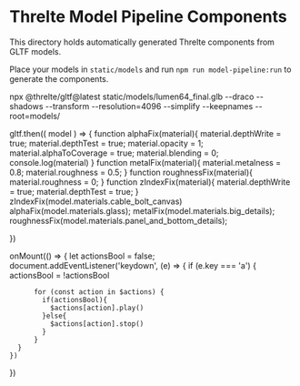 # Threlte Model Pipeline Components

This directory holds automatically generated Threlte components from GLTF models.

Place your models in `static/models` and run `npm run model-pipeline:run` to generate the components.


npx @threlte/gltf@latest static/models/lumen64_final.glb --draco --shadows --transform --resolution=4096 --simplify --keepnames --root=models/




  gltf.then(( model ) => {
    function alphaFix(material){
      material.depthWrite = true;
      material.depthTest = true;
      material.opacity = 1;
      material.alphaToCoverage = true;
      material.blending = 0;
      console.log(material)
    }
    function metalFix(material){
      material.metalness = 0.8;
      material.roughness = 0.5;
    }
    function roughnessFix(material){
      material.roughness = 0;
    }
    function zIndexFix(material){
      material.depthWrite = true;
      material.depthTest = true;
    }
    zIndexFix(model.materials.cable_bolt_canvas)
    alphaFix(model.materials.glass);
    metalFix(model.materials.big_details);
    roughnessFix(model.materials.panel_and_bottom_details);

  })

  onMount(() => {
    let actionsBool = false;
    document.addEventListener('keydown', (e) => {
      if (e.key === 'a') {
        actionsBool = !actionsBool
          
          for (const action in $actions) {
            if(actionsBool){
              $actions[action].play()
            }else{
              $actions[action].stop()
            }
          }
      }
    })
  })